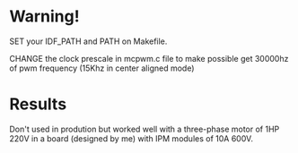 # Warning!

SET your IDF_PATH and PATH on Makefile.

CHANGE the clock prescale in mcpwm.c file to make possible get 30000hz of pwm frequency (15Khz in center aligned mode)

# Results

Don't used in prodution but worked well with a three-phase motor of 1HP 220V in a board (designed by me) with IPM modules of 10A 600V.
